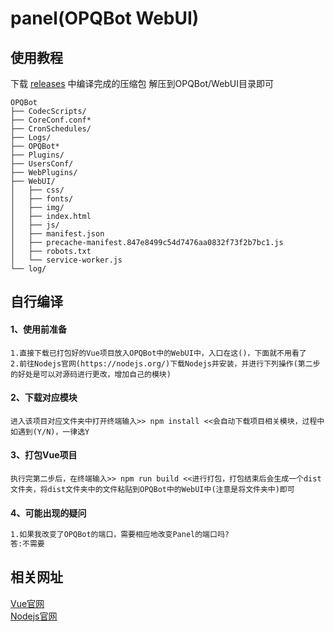# panel(OPQBot WebUI)



## 使用教程

下载 [releases]( https://github.com/opq-osc/panel/releases) 中编译完成的压缩包   解压到OPQBot/WebUI目录即可

~~~
OPQBot
├── CodecScripts/
├── CoreConf.conf*
├── CronSchedules/
├── Logs/
├── OPQBot*
├── Plugins/
├── UsersConf/
├── WebPlugins/
├── WebUI/
│   ├── css/
│   ├── fonts/
│   ├── img/
│   ├── index.html
│   ├── js/
│   ├── manifest.json
│   ├── precache-manifest.847e8499c54d7476aa0832f73f2b7bc1.js
│   ├── robots.txt
│   └── service-worker.js
└── log/

~~~



## 自行编译

#### 1、使用前准备
```
1.直接下载已打包好的Vue项目放入OPQBot中的WebUI中，入口在这()，下面就不用看了  
2.前往Nodejs官网(https://nodejs.org/)下载Nodejs并安装，并进行下列操作(第二步的好处是可以对源码进行更改，增加自己的模块)
```

#### 2、下载对应模块
```
进入该项目对应文件夹中打开终端输入>> npm install <<会自动下载项目相关模块，过程中如遇到(Y/N)，一律选Y
```

#### 3、打包Vue项目
```
执行完第二步后，在终端输入>> npm run build <<进行打包，打包结束后会生成一个dist文件夹，将dist文件夹中的文件粘贴到OPQBot中的WebUI中(注意是将文件夹中)即可
```

#### 4、可能出现的疑问
```markdown
1.如果我改变了OPQBot的端口，需要相应地改变Panel的端口吗?
答:不需要
```

## 相关网址
[Vue官网](https://cn.vuejs.org)  
[Nodejs官网](https://nodejs.org/)
